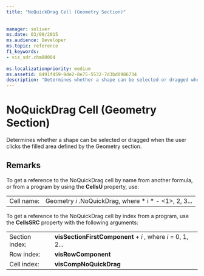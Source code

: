 ```yaml
---
title: "NoQuickDrag Cell (Geometry Section)"
 
 
manager: soliver
ms.date: 03/09/2015
ms.audience: Developer
ms.topic: reference
f1_keywords:
- vis_sdr.chm80004
 
ms.localizationpriority: medium
ms.assetid: 8491f459-9de2-8e75-5532-7d3bd0986734
description: "Determines whether a shape can be selected or dragged when the user clicks the filled area defined by the Geometry section."
---
```


# NoQuickDrag Cell (Geometry Section)

Determines whether a shape can be selected or dragged when the user clicks the filled area defined by the Geometry section.
  
## Remarks

To get a reference to the NoQuickDrag cell by name from another formula, or from a program by using the **CellsU** property, use: 
  
|||
|:-----|:-----|
|Cell name:  <br/> |Geometry  *i*  .NoQuickDrag, where  * i *  - <1>, 2, 3... |
   
To get a reference to the NoQuickDrag cell by index from a program, use the **CellsSRC** property with the following arguments: 
  
|||
|:-----|:-----|
|Section index:  <br/> |**visSectionFirstComponent** +  *i*  , where  *i*  = 0, 1, 2... |
|Row index:  <br/> |**visRowComponent** <br/> |
|Cell index:  <br/> |**visCompNoQuickDrag** <br/> |
   

